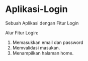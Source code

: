 # Aplikasi-Login
Sebuah  Aplikasi dengan Fitur Login

Alur Fitur Login:
1. Memasukkan email dan password
2. Memvalidasi masukan.
3. Menampilkan halaman home.

